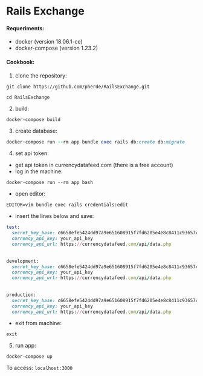 # Rails Exchange

#### Requeriments:

- docker (version 18.06.1-ce)
- docker-compose (version 1.23.2) 

#### Cookbook:

1. clone the repository:

```shell
git clone https://github.com/pherde/RailsExchange.git
```
```shell
cd RailsExchange
```

2. build:
```shell
docker-compose build
```

3. create database:
```ruby
docker-compose run --rm app bundle exec rails db:create db:migrate
```

4. set api token:

- get api token in currencydatafeed.com (there is a free account)
- log in the machine:
```shell
docker-compose run --rm app bash
```
- open editor:
```shell
EDITOR=vim bundle exec rails credentials:edit
```
- insert the lines below and save:
```ruby
test:
  secret_key_base: c6658efe5424dd97a9e651608915f7fd6205e4e8c8411c93657c9896279cac6625cf23cd3989c30cfebeab595f97d4deaf70e25d888bd7b71af41702e9a36ae6
  currency_api_key: your_api_key
  currency_api_url: https://currencydatafeed.com/api/data.php
 
 
development:
  secret_key_base: c6658efe5424dd97a9e651608915f7fd6205e4e8c8411c93657c9896279cac6625cf23cd3989c30cfebeab595f97d4deaf70e25d888bd7b71af41702e9a36ae6
  currency_api_key: your_api_key
  currency_api_url: https://currencydatafeed.com/api/data.php
 
 
production:
  secret_key_base: c6658efe5424dd97a9e651608915f7fd6205e4e8c8411c93657c9896279cac6625cf23cd3989c30cfebeab595f97d4deaf70e25d888bd7b71af41702e9a36ae6
  currency_api_key: your_api_key
  currency_api_url: https://currencydatafeed.com/api/data.php
```
- exit from machine:

```shell
exit
```

5. run app:

```shell
docker-compose up
```
To access: `localhost:3000`